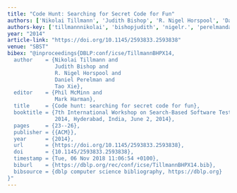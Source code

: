 ```yaml
---
title: "Code Hunt: Searching for Secret Code for Fun"
authors: ['Nikolai Tillmann', 'Judith Bishop', 'R. Nigel Horspool', 'Daniel Perelman', 'Tao Xie 0001']
authors-key: ['tillmannnikolai', 'bishopjudith', 'nigelr.', 'perelmandaniel', 'xietao']
year: "2014"
article-link: "https://doi.org/10.1145/2593833.2593838"
venue: "SBST"
bibex: "@inproceedings{DBLP:conf/icse/TillmannBHPX14,
  author    = {Nikolai Tillmann and
               Judith Bishop and
               R. Nigel Horspool and
               Daniel Perelman and
               Tao Xie},
  editor    = {Phil McMinn and
               Mark Harman},
  title     = {Code hunt: searching for secret code for fun},
  booktitle = {7th International Workshop on Search-Based Software Testing, {SBST}
               2014, Hyderabad, India, June 2, 2014},
  pages     = {23--26},
  publisher = {{ACM}},
  year      = {2014},
  url       = {https://doi.org/10.1145/2593833.2593838},
  doi       = {10.1145/2593833.2593838},
  timestamp = {Tue, 06 Nov 2018 11:06:54 +0100},
  biburl    = {https://dblp.org/rec/conf/icse/TillmannBHPX14.bib},
  bibsource = {dblp computer science bibliography, https://dblp.org}
}"
---
```

